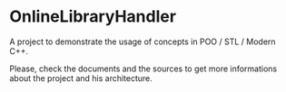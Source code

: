 # OnlineLibraryHandler
A project to demonstrate the usage of concepts in POO / STL / Modern C++.

Please, check the documents and the sources to get more informations about the project and his architecture.
